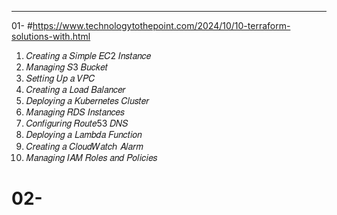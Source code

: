 ---



01-
#https://www.technologytothepoint.com/2024/10/10-terraform-solutions-with.html

1. 𝐶𝑟𝑒𝑎𝑡𝑖𝑛𝑔 𝑎 𝑆𝑖𝑚𝑝𝑙𝑒 𝐸𝐶2 𝐼𝑛𝑠𝑡𝑎𝑛𝑐𝑒
2. 𝑀𝑎𝑛𝑎𝑔𝑖𝑛𝑔 𝑆3 𝐵𝑢𝑐𝑘𝑒𝑡
3. 𝑆𝑒𝑡𝑡𝑖𝑛𝑔 𝑈𝑝 𝑎 𝑉𝑃𝐶
4. 𝐶𝑟𝑒𝑎𝑡𝑖𝑛𝑔 𝑎 𝐿𝑜𝑎𝑑 𝐵𝑎𝑙𝑎𝑛𝑐𝑒𝑟
5. 𝐷𝑒𝑝𝑙𝑜𝑦𝑖𝑛𝑔 𝑎 𝐾𝑢𝑏𝑒𝑟𝑛𝑒𝑡𝑒𝑠 𝐶𝑙𝑢𝑠𝑡𝑒𝑟
6. 𝑀𝑎𝑛𝑎𝑔𝑖𝑛𝑔 𝑅𝐷𝑆 𝐼𝑛𝑠𝑡𝑎𝑛𝑐𝑒𝑠
7. 𝐶𝑜𝑛𝑓𝑖𝑔𝑢𝑟𝑖𝑛𝑔 𝑅𝑜𝑢𝑡𝑒53 𝐷𝑁𝑆
8. 𝐷𝑒𝑝𝑙𝑜𝑦𝑖𝑛𝑔 𝑎 𝐿𝑎𝑚𝑏𝑑𝑎 𝐹𝑢𝑛𝑐𝑡𝑖𝑜𝑛
9. 𝐶𝑟𝑒𝑎𝑡𝑖𝑛𝑔 𝑎 𝐶𝑙𝑜𝑢𝑑𝑊𝑎𝑡𝑐ℎ 𝐴𝑙𝑎𝑟𝑚
10. 𝑀𝑎𝑛𝑎𝑔𝑖𝑛𝑔 𝐼𝐴𝑀 𝑅𝑜𝑙𝑒𝑠 𝑎𝑛𝑑 𝑃𝑜𝑙𝑖𝑐𝑖𝑒𝑠

# 02- 


